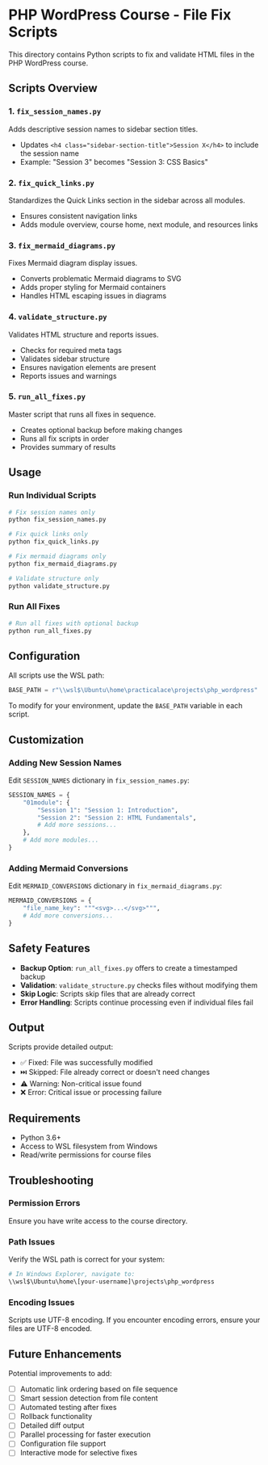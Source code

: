 # PHP WordPress Course - File Fix Scripts

This directory contains Python scripts to fix and validate HTML files in the PHP WordPress course.

## Scripts Overview

### 1. `fix_session_names.py`
Adds descriptive session names to sidebar section titles.
- Updates `<h4 class="sidebar-section-title">Session X</h4>` to include the session name
- Example: "Session 3" becomes "Session 3: CSS Basics"

### 2. `fix_quick_links.py`
Standardizes the Quick Links section in the sidebar across all modules.
- Ensures consistent navigation links
- Adds module overview, course home, next module, and resources links

### 3. `fix_mermaid_diagrams.py`
Fixes Mermaid diagram display issues.
- Converts problematic Mermaid diagrams to SVG
- Adds proper styling for Mermaid containers
- Handles HTML escaping issues in diagrams

### 4. `validate_structure.py`
Validates HTML structure and reports issues.
- Checks for required meta tags
- Validates sidebar structure
- Ensures navigation elements are present
- Reports issues and warnings

### 5. `run_all_fixes.py`
Master script that runs all fixes in sequence.
- Creates optional backup before making changes
- Runs all fix scripts in order
- Provides summary of results

## Usage

### Run Individual Scripts

```bash
# Fix session names only
python fix_session_names.py

# Fix quick links only
python fix_quick_links.py

# Fix mermaid diagrams only
python fix_mermaid_diagrams.py

# Validate structure only
python validate_structure.py
```

### Run All Fixes

```bash
# Run all fixes with optional backup
python run_all_fixes.py
```

## Configuration

All scripts use the WSL path:
```python
BASE_PATH = r"\\wsl$\Ubuntu\home\practicalace\projects\php_wordpress"
```

To modify for your environment, update the `BASE_PATH` variable in each script.

## Customization

### Adding New Session Names

Edit `SESSION_NAMES` dictionary in `fix_session_names.py`:

```python
SESSION_NAMES = {
    "01module": {
        "Session 1": "Session 1: Introduction",
        "Session 2": "Session 2: HTML Fundamentals",
        # Add more sessions...
    },
    # Add more modules...
}
```

### Adding Mermaid Conversions

Edit `MERMAID_CONVERSIONS` dictionary in `fix_mermaid_diagrams.py`:

```python
MERMAID_CONVERSIONS = {
    "file_name_key": """<svg>...</svg>""",
    # Add more conversions...
}
```

## Safety Features

- **Backup Option**: `run_all_fixes.py` offers to create a timestamped backup
- **Validation**: `validate_structure.py` checks files without modifying them
- **Skip Logic**: Scripts skip files that are already correct
- **Error Handling**: Scripts continue processing even if individual files fail

## Output

Scripts provide detailed output:
- ✅ Fixed: File was successfully modified
- ⏭️ Skipped: File already correct or doesn't need changes
- ⚠️ Warning: Non-critical issue found
- ❌ Error: Critical issue or processing failure

## Requirements

- Python 3.6+
- Access to WSL filesystem from Windows
- Read/write permissions for course files

## Troubleshooting

### Permission Errors
Ensure you have write access to the course directory.

### Path Issues
Verify the WSL path is correct for your system:
```bash
# In Windows Explorer, navigate to:
\\wsl$\Ubuntu\home\[your-username]\projects\php_wordpress
```

### Encoding Issues
Scripts use UTF-8 encoding. If you encounter encoding errors, ensure your files are UTF-8 encoded.

## Future Enhancements

Potential improvements to add:
- [ ] Automatic link ordering based on file sequence
- [ ] Smart session detection from file content
- [ ] Automated testing after fixes
- [ ] Rollback functionality
- [ ] Detailed diff output
- [ ] Parallel processing for faster execution
- [ ] Configuration file support
- [ ] Interactive mode for selective fixes
